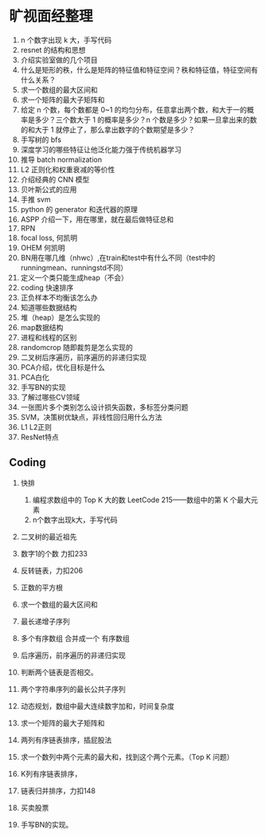 # 旷视面经整理

1. n 个数字出现 k 大，手写代码
2. resnet 的结构和思想
3. 介绍实验室做的几个项目
4. 什么是矩形的秩，什么是矩阵的特征值和特征空间？秩和特征值，特征空间有什么关系？
5. 求一个数组的最大区间和
6. 求一个矩阵的最大子矩阵和
7. 给定 n 个数，每个数都是 0~1 的均匀分布，任意拿出两个数，和大于一的概率是多少？三个数大于 1 的概率是多少？n 个数是多少？如果一旦拿出来的数的和大于 1 就停止了，那么拿出数字的个数期望是多少？
8. 手写树的 bfs
9. 深度学习的哪些特征让他泛化能力强于传统机器学习
10. 推导 batch normalization
11. L2 正则化和权重衰减的等价性
12. 介绍经典的 CNN 模型
13. 贝叶斯公式的应用
14. 手推 svm
15. python 的 generator 和迭代器的原理
16. ASPP 介绍一下，用在哪里，就在最后做特征总和
17. RPN
18. focal loss, 何凯明
19. OHEM 何凯明
20. BN用在哪几维（nhwc）,在train和test中有什么不同（test中的runningmean、runningstd不同）
21. 定义一个类只能生成heap（不会）
22. coding 快速排序
23. 正负样本不均衡该怎么办
24. 知道哪些数据结构
25. 堆（heap）是怎么实现的
26. map数据结构
27. 进程和线程的区别
28. randomcrop 随即裁剪是怎么实现的
29. 二叉树后序遍历，前序遍历的非递归实现
30. PCA介绍，优化目标是什么
31. PCA白化
32. 手写BN的实现
33. 了解过哪些CV领域
34. 一张图片多个类别怎么设计损失函数，多标签分类问题
35. SVM，决策树优缺点，非线性回归用什么方法
36. L1 L2正则
37. ResNet特点

## Coding

1. 快排
   1. 编程求数组中的 Top K 大的数 LeetCode 215——数组中的第 K 个最大元素
   2. n个数字出现k大，手写代码
2. 二叉树的最近祖先
3. 数字1的个数 力扣233





4.  反转链表，力扣206
5.  正数的平方根
6.  求一个数组的最大区间和
7.  最长递增子序列
8.  多个有序数组 合并成一个 有序数组
9.  后序遍历，前序遍历的非递归实现
10. 判断两个链表是否相交。
11. 两个字符串序列的最长公共子序列
12. 动态规划，数组中最大连续数字加和，时间复杂度
13. 求一个矩阵的最大子矩阵和
14. 两列有序链表排序，插屁股法
15. 求一个数列中两个元素的最大和，找到这个两个元素。（Top K 问题）
16. K列有序链表排序，
17. 链表归并排序，力扣148
18. 买卖股票
19. 手写BN的实现。


